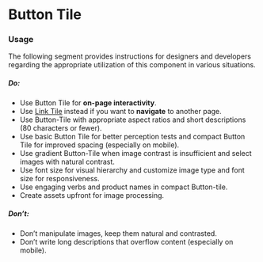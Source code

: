 # Button Tile

<TableOfContents></TableOfContents>

### Usage

The following segment provides instructions for designers and developers regarding the appropriate utilization of this
component in various situations.

##### Do:

- Use Button Tile for **on-page interactivity**.
- Use [Link Tile](components/link-tile) instead if you want to **navigate** to another page.
- Use Button-Tile with appropriate aspect ratios and short descriptions (80 characters or fewer).
- Use basic Button Tile for better perception tests and compact Button Tile for improved spacing (especially on mobile).
- Use gradient Button-Tile when image contrast is insufficient and select images with natural contrast.
- Use font size for visual hierarchy and customize image type and font size for responsiveness.
- Use engaging verbs and product names in compact Button-tile.
- Create assets upfront for image processing.

##### Don’t:

- Don’t manipulate images, keep them natural and contrasted.
- Don’t write long descriptions that overflow content (especially on mobile).
